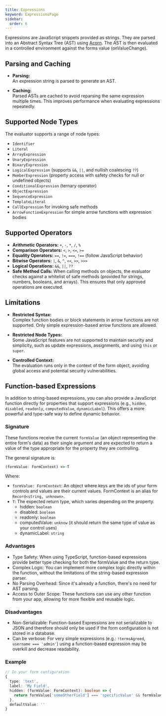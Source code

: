 ```yaml
---
title: Expressions
keyword: ExpressionsPage
sidebar:
  order: 6
---
```


Expressions are JavaScript snippets provided as strings. They are parsed into an Abstract Syntax Tree (AST) using [Acorn](https://www.npmjs.com/package/acorn). The AST is then evaluated in a controlled environment against the forms value (onValueChange).

## Parsing and Caching

- **Parsing:**  
  An expression string is parsed to generate an AST.

- **Caching:**  
  Parsed ASTs are cached to avoid reparsing the same expression multiple times. This improves performance when evaluating expressions repeatedly.

## Supported Node Types

The evaluator supports a range of node types:

- `Identifier`
- `Literal`
- `ArrayExpression`
- `UnaryExpression`
- `BinaryExpression`
- `LogicalExpression` (supports `&&`, `||`, and nullish coalescing `??`)
- `MemberExpression` (property access with safety checks for null or undefined objects)
- `ConditionalExpression` (ternary operator)
- `ObjectExpression`
- `SequenceExpression`
- `TemplateLiteral`
- `CallExpression` for invoking safe methods
- `ArrowFunctionExpression` for simple arrow functions with expression bodies

## Supported Operators
- **Arithmetic Operators:** `+`, `-`, `*`, `/`, `%`
- **Comparison Operators:** `<`, `>`, `<=`, `>=`
- **Equality Operators:** `==`, `!=`, `===`, `!==` (follow JavaScript behavior)
- **Bitwise Operators:** `|`, `&`, `^`, `<<`, `>>`, `>>>`
- **Logical Operations:** `&&`, `||`, `??`
- **Safe Method Calls:** When calling methods on objects, the evaluator checks against a whitelist of safe methods (provided for strings, numbers, booleans, and arrays). This ensures that only approved operations are executed.

## Limitations

- **Restricted Syntax:**  
  Complex function bodies or block statements in arrow functions are not supported. Only simple expression-based arrow functions are allowed.

- **Restricted Node Types:**  
  Some JavaScript features are not supported to maintain security and simplicity, such as update expressions, assignments, and using `this` or `super`.

- **Controlled Context:**  
  The evaluation runs only in the context of the form object, avoiding global access and potential security vulnerabilities.

## Function-based Expressions

In addition to string-based expressions, you can also provide a JavaScript function directly for properties that support expressions (e.g., `hidden`, `disabled`, `readonly`, `computedValue`, `dynamicLabel`). This offers a more powerful and type-safe way to define dynamic behavior.

### Signature

These functions receive the current `formValue` (an object representing the entire form's data) as their single argument and are expected to return a value of the type appropriate for the property they are controlling.

The general signature is:

```typescript
(formValue: FormContext) => T
```

Where:
- `formValue: FormContext`: An object where keys are the ids of your form controls and values are their current values. FormContext is an alias for `Record<string, unknown>`.
- `T`: The expected return type, which varies depending on the property.
  - hidden: `boolean`
  - disabled: `boolean`
  - readonly: `boolean`
  - computedValue: `unknow` (it should return the same type of value as your control uses)
  - dynamicLabel: `string`


### Advantages
- Type Safety: When using TypeScript, function-based expressions provide better type checking for both the formValue and the return type.
- Complex Logic: You can implement more complex logic directly within the function, without the limitations of the string-based expression parser.
- No Parsing Overhead: Since it's already a function, there's no need for AST parsing.
- Access to Outer Scope: These functions can use any other function from your app, allowing for more flexible and reusable logic.

### Disadvantages
- Non-Serializable: Function-based Expressions are not serializable to JSON and therefore should only be used if the form configuration is not stored in a database.
- Can be verbose: For very simple expressions (e.g.: `!termsAgreed`, `username === 'admin'`) using a function-based expression may be overkill and decrease readability.


### Example

```ts
// In your form configuration
{
  type: 'text',
  label: 'My Field',
  hidden: (formValue: FormContext): boolean => {
    return formValue['someOtherField'] === 'specificValue' && formValue['anotherField'] > 10;
  },
  defaultValue: ''
}
```
